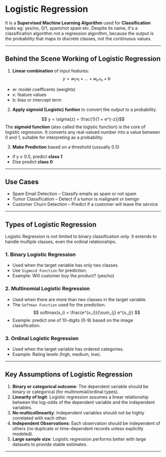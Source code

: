 # Logistic Regression
It is a **Supervised Machine Learning Algorithm** used for **Classification** tasks eg: yes/no, 0/1, spam/not spam etc.
Despite its name, it's a classification algorithm not a regression algorithm, because the output is the probability that maps to discrete classes, not the continuous values.

---

## Behind the Scene Working of Logistic Regression
1. **Linear combination** of input features:
$$
y = 𝑤_1 𝑥_1 + … + 𝑤_n 𝑥_n + b
$$
- w: model coefficents (weights)
- x: feature values
- b: bias or intercept term

2. **Apply sigmoid (Logistic) funtion** to convert the output to a probability. 

$$ y = \sigma(z) = \frac{1}{1 + e^{-z}}$$
The **sigmoid function** (also called the logistic function) is the core of logistic regression. It converts any real-valued number into a value between 0 and 1, suitable for interpreting as a probability.

3. **Make Prediction** based on a threshold (ussually 0.5)
- if y ≥ 0.5, predict **class 1**
- Else predict **class 0**

---

## Use Cases
- Spam Email Detection – Classify emails as spam or not spam
- Tumor Classification – Detect if a tumor is malignant or benign
- Customer Churn Detection – Predict if a customer will leave the service

---

## Types of Logistic Regression
Logistic Regression is not limited to binary classification only. It extends to handle multiple classes, even the ordinal relationships.

### 1. Binary Logistic Regression
- Used when the target variable has only two classes.
- Use `Sigmoid Function` for prediction.
- Example: Will customer buy the product? (yes/no)

### 2. Multinomial Logistic Regression
- Used when there are more than two classes in the target variable.
- The `Softmax Function` used for the prediction.
$$ 
softmax(x_i) = \frac{e^{x_i}}{\sum_{j} e^{x_j}} 
$$
- Example: predict one of 10-digits (0-9) based on the image classification.

### 3. Ordinal Logistic Regression
- Used when the target variable has ordered categories.
- Example: Rating levels (high, medium, low).


---

## Key Assumptions of Logistic Regression
1. **Binary or categorical outcome**: The dependent variable should be binary or categorical (for multinomial/ordinal types).
2. **Linearity of logit**: Logistic regression assumes a linear relationship between the log-odds of the dependent variable and the independent variables.
3. **No multicollinearity**: Independent variables should not be highly correlated with each other.
4. **Independent Observations**: Each observation should be independent of others (no duplicate or time-dependent records unless explicitly modeled).
5. **Large sample size**: Logistic regression performs better with large datasets to provide stable estimates.

---

